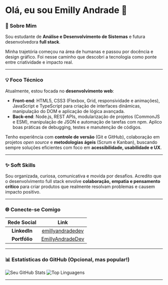 # Olá, eu sou Emilly Andrade 👋

### 🚀 Sobre Mim

Sou estudante de **Análise e Desenvolvimento de Sistemas** e futura desenvolvedora **full stack**.

Minha trajetória começou na área de humanas e passou por docência e design gráfico. Foi nesse caminho que descobri a tecnologia como ponte entre criatividade e impacto real.

---

### 💡 Foco Técnico

Atualmente, estou focada no **desenvolvimento web**:

* **Front-end**: HTML5, CSS3 (Flexbox, Grid, responsividade e animações), JavaScript e TypeScript para criação de interfaces dinâmicas, manipulação do DOM e aplicação de lógica avançada.
* **Back-end**: Node.js, REST APIs, modularização de projetos (CommonJS e ESM), manipulação de JSON e automação de tarefas com npm. Aplico boas práticas de debugging, testes e manutenção de códigos.

Tenho experiência com **controle de versão** (Git e GitHub), colaboração em projetos *open source* e **metodologias ágeis** (Scrum e Kanban), buscando sempre soluções eficientes com foco em **acessibilidade, usabilidade e UX**.

---

### ✨ Soft Skills

Sou organizada, curiosa, comunicativa e movida por desafios. Acredito que o desenvolvimento full stack envolve **colaboração, empatia e pensamento crítico** para criar produtos que realmente resolvam problemas e causem impacto positivo.

---

### 🌐 Conecte-se Comigo

| Rede Social | Link |
| :---: | :---: |
| **LinkedIn** | [emillyandradedev]([https://www.linkedin.com/in/emillyandradedev/]) |
| **Portfólio** | [EmillyAndradeDev](https://emillyandradedev.github.io/portfolio-emilly-andrade-dev/) |

---

### 📊 Estatísticas do GitHub (Opcional, mas popular!)

![Seu GitHub Stats](https://github-readme-stats.vercel.app/api?username=[EmillyAndradeDev]&show_icons=true&theme=vue)
![Top Linguagens](https://github-readme-stats.vercel.app/api/top-langs/?username=[EmillyAndradeDev]&layout=compact&theme=vue)

---